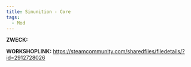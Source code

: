 ```yaml
---
title: Simunition - Core
tags:
  - Mod
---
```

**ZWECK:** 

**WORKSHOPLINK:** https://steamcommunity.com/sharedfiles/filedetails/?id=2912728026
 <script src="https://www.steamwidgets.net/api/resource/query?type=js&module=workshop&version=v1"></script>
<steam-workshop itemid="2912728026"></steam-workshop>